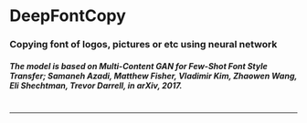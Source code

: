 # DeepFontCopy
### Copying font of logos, pictures or etc using neural network

##### The model is based on Multi-Content GAN for Few-Shot Font Style Transfer; Samaneh Azadi, Matthew Fisher, Vladimir Kim, Zhaowen Wang, Eli Shechtman, Trevor Darrell, in arXiv, 2017.

# 
------------
